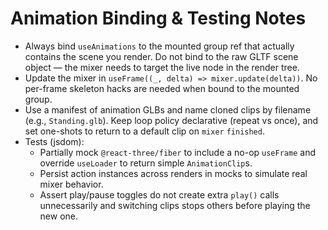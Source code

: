 # Animation Binding & Testing Notes

- Always bind `useAnimations` to the mounted group ref that actually contains the scene you render. Do not bind to the raw GLTF scene object — the mixer needs to target the live node in the render tree.
- Update the mixer in `useFrame((_, delta) => mixer.update(delta))`. No per-frame skeleton hacks are needed when bound to the mounted group.
- Use a manifest of animation GLBs and name cloned clips by filename (e.g., `Standing.glb`). Keep loop policy declarative (repeat vs once), and set one-shots to return to a default clip on `mixer` `finished`.
- Tests (jsdom):
  - Partially mock `@react-three/fiber` to include a no-op `useFrame` and override `useLoader` to return simple `AnimationClip`s.
  - Persist action instances across renders in mocks to simulate real mixer behavior.
  - Assert play/pause toggles do not create extra `play()` calls unnecessarily and switching clips stops others before playing the new one.
